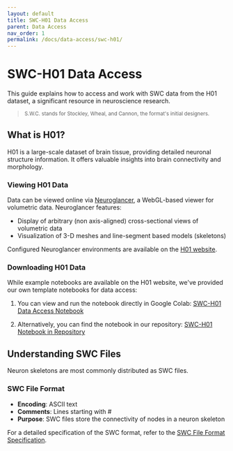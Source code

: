```yaml
---
layout: default
title: SWC-H01 Data Access
parent: Data Access
nav_order: 1
permalink: /docs/data-access/swc-h01/
---
```


# SWC-H01 Data Access

This guide explains how to access and work with SWC data from the H01 dataset, a significant resource in neuroscience research.

> <small>S.W.C. stands for Stockley, Wheal, and Cannon, the format's initial designers.</small>

## What is H01?

H01 is a large-scale dataset of brain tissue, providing detailed neuronal structure information. It offers valuable insights into brain connectivity and morphology.

### Viewing H01 Data

Data can be viewed online via [Neuroglancer](https://github.com/google/neuroglancer), a WebGL-based viewer for volumetric data. Neuroglancer features:

- Display of arbitrary (non axis-aligned) cross-sectional views of volumetric data
- Visualization of 3-D meshes and line-segment based models (skeletons)

Configured Neuroglancer environments are available on the [H01 website](https://h01-release.storage.googleapis.com/index.html).

### Downloading H01 Data

While example notebooks are available on the H01 website, we've provided our own template notebooks for data access:

1. You can view and run the notebook directly in Google Colab: [SWC-H01 Data Access Notebook](https://colab.research.google.com/drive/1y0fmUBRyx44oKbvJt-BDTw__Q5o7yf2X?usp=sharing)

2. Alternatively, you can find the notebook in our repository: [SWC-H01 Notebook in Repository](/data-access/swc-h01/main.ipynb)

## Understanding SWC Files

Neuron skeletons are most commonly distributed as SWC files.

### SWC File Format

- **Encoding**: ASCII text
- **Comments**: Lines starting with #
- **Purpose**: SWC files store the connectivity of nodes in a neuron skeleton

For a detailed specification of the SWC format, refer to the [SWC File Format Specification](http://www.neuronland.org/NLMorphologyConverter/MorphologyFormats/SWC/Spec.html).
